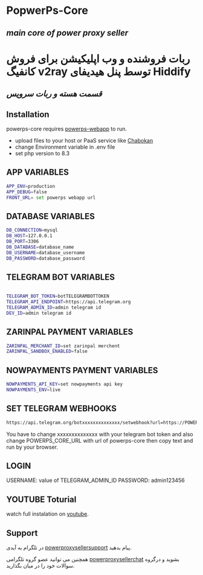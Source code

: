 # PopwerPs-Core
## _main core of power proxy seller_
# ربات فروشنده و وب اپلیکیشن برای فروش کانفیگ v2ray توسط پنل هیدیفای Hiddify
## _قسمت هسته و ربات سرویس_

## Installation

powerps-core requires [powerps-webapp](https://github.com/rezahajrahimi/powerps-webapp) to run.

- upload files to your host or PaaS service like  [Chabokan](https://zaya.io/yojc2)  
- change Environment variable in .env file
- set php version to 8.3

## APP VARIABLES

```sh
APP_ENV=production
APP_DEBUG=false
FRONT_URL= set powerps webapp url
```

## DATABASE VARIABLES

```sh
DB_CONNECTION=mysql
DB_HOST=127.0.0.1
DB_PORT=3306
DB_DATABASE=database_name
DB_USERNAME=database_username
DB_PASSWORD=database_password

```

## TELEGRAM BOT  VARIABLES

```sh

TELEGRAM_BOT_TOKEN=botTELEGRAMBOTTOKEN
TELEGRAM_API_ENDPOINT=https://api.telegram.org
TELEGRAM_ADMIN_ID=admin telegram id
DEV_ID=admin telegram id
```

## ZARINPAL PAYMENT VARIABLES

```sh
ZARINPAL_MERCHANT_ID=set zarinpal merchent
ZARINPAL_SANDBOX_ENABLED=false
```

## NOWPAYMENTS PAYMENT VARIABLES

```sh
NOWPAYMENTS_API_KEY=set nowpayments api key
NOWPAYMENTS_ENV=live
```

## SET TELEGRAM WEBHOOKS

```sh
https://api.telegram.org/botxxxxxxxxxxxxxx/setwebhook?url=https://POWERPS_CORE_URL/api/telegram/webhooks/inbound
```

You have to change xxxxxxxxxxxxxx with your telegram bot token and also change POWERPS_CORE_URL with url of powerps-core then copy text and run by your browser.

## LOGIN

USERNAME: value of TELEGRAM_ADMIN_ID
PASSWORD: admin123456

## YOUTUBE Toturial

watch full instalation on  [youtube](https://youtu.be/drZGXXxSNSE).

## Support

در تلگرام به آیدی  [powerproxysellersupport](https://t.me/powerproxysellersupport) پیام بدهید.

همچنین می توانید عضو گروه تلگرامی [powerproxysellerchat](https://t.me/powerproxysellerchat) بشوید و درگروه سوالات خود را در میان بگذارید.
